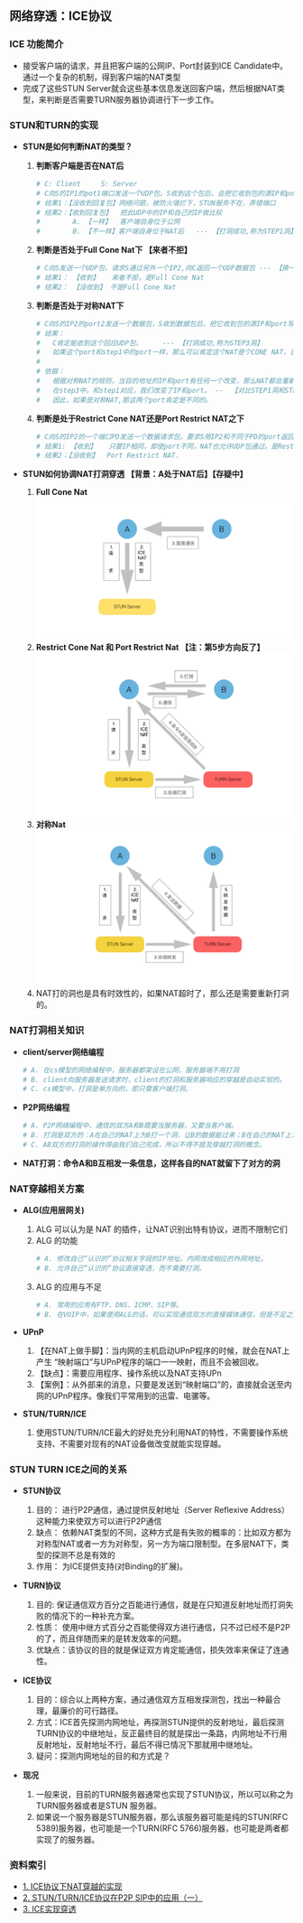 ## **网络穿透：ICE协议**

### **ICE 功能简介**
- 接受客户端的请求，并且把客户端的公网IP、Port封装到ICE Candidate中。通过一个复杂的机制，得到客户端的NAT类型
- 完成了这些STUN Server就会这些基本信息发送回客户端，然后根据NAT类型，来判断是否需要TURN服务器协调进行下一步工作。

### **STUN和TURN的实现**
- **STUN是如何判断NAT的类型？**
    1. **判断客户端是否在NAT后**
        ```sh
        # C: Client     S: Server
        # C向S的IP1的pot1端口发送一个UDP包。S收到这个包后，会把它收到包的源IP和port写到UDP包中，然后把此包通过IP1和port1发还给C
        # 结果1：【没收到回复包】网络问题，被防火墙拦下，STUN服务不在，弄错端口
        # 结果2：【收到回复包】  把此UDP中的IP和自己的IP做比较
        #        A. 【一样】  客户端自身位于公网  
        #        B. 【不一样】客户端自身位于NAT后   --- 【打洞成功,称为STEP1洞】
        ```

    2. **判断是否处于Full Cone Nat下 【来者不拒】**
        ```sh
        # C向S发送一个UDP包，请求S通过另外一个IP2,向C返回一个UDP数据包 --- 【换一个IP给STEP1洞回数据】
        # 结果1： 【收到】   来者不拒，是Full Cone Nat 
        # 结果2： 【没收到】 不是Full Cone Nat 
        ```

    3. **判断是否处于对称NAT下**
        ```sh
        # C向S的IP2的port2发送一个数据包，S收到数据包后，把它收到包的源IP和port写到UDP包中，然后通过自己的IP2和port2把此包发还给C。
        # 结果：
        #   C肯定能收到这个回应UDP包。     --- 【打洞成功,称为STEP3洞】
        #   如果这个port和step1中的port一样，那么可以肯定这个NAT是个CONE NAT，否则是对称NAT。
        # 
        # 依据： 
        #   根据对称NAT的规则，当目的地址的IP和port有任何一个改变，那么NAT都会重新分配一个port使用，
        #   在step3中，和step1对应，我们改变了IP和port。 --  【对比STEP1洞和STEP3洞 - 即NAT上的端口不同】
        #   因此，如果是对称NAT,那这两个port肯定是不同的。
        ```

    4. **判断是处于Restrict Cone NAT还是Port Restrict NAT之下**
        ```sh
        # C向S的IP2的一个端口PD发送一个数据请求包，要求S用IP2和不同于PD的port返回一个数据包给C。 --- 【换一个端口给STEP3洞回数据】
        # 结果1: 【收到】   只要IP相同，即使port不同，NAT也允许UDP包通过。是Restrict Cone NAT。
        # 结果2：【没收到】  Port Restrict NAT.
        ```
    
- **STUN如何协调NAT打洞穿透 【背景：A处于NAT后】【存疑中】**
    1. **Full Cone Nat**
        ![./image/FullConeNat.webp](./image/FullConeNat.webp)
    2. **Restrict Cone Nat 和 Port Restrict Nat 【注：第5步方向反了】**
        ![./image/RestrictConeNat.webp](./image/RestrictConeNat.webp)
    3. **对称Nat**
        ![./image/PeerNat.webp](./image/PeerNat.webp)
    4. NAT打的洞也是具有时效性的，如果NAT超时了，那么还是需要重新打洞的。


### **NAT打洞相关知识**
- **client/server网络编程**
    ```sh
    # A. 在cs模型的网络编程中，服务器都架设在公网，服务器端不用打洞
    # B. client向服务器发送请求时，client的打洞和服务器响应的穿越是自动实现的。
    # C. cs模型中，打洞是单方向的，即只需客户端打洞。
    ```

- **P2P网络编程**
    ```sh 
    # A. P2P网络编程中，通信的双方A和B既要当服务器，又要当客户端。
    # B. 打洞是双方的：A在自己的NAT上为B打一个洞，让B的数据能过来；B在自己的NAT上为A打一个洞，让A的数据能过来。
    # C. AB双方的打洞的操作得由我们自己完成，所以不得不提及穿越打洞的概念。
    ```
- **NAT打洞：命令A和B互相发一条信息，这样各自的NAT就留下了对方的洞**

### **NAT穿越相关方案**
- **ALG(应用层网关)**
    1. ALG 可以认为是 NAT 的插件，让NAT识别出特有协议，进而不限制它们
    2. ALG 的功能
        ```sh
        # A. 修改自己“认识的”协议相关字段的IP地址。内网改成相应的外网地址。
        # B. 允许自己“认识的”协议直接穿透，而不需要打洞。
        ```
    3. ALG 的应用与不足
        ```sh
        # A. 常用的应用有FTP、DNS、ICMP、SIP等。
        # B. 在VOIP中，如果使用ALG的话，可以实现通信双方的直接媒体通信，但是不足之处就是需要NAT支持SIP，这就不适合像skype类型的应用。
        ```
        
- **UPnP**
    1. 【在NAT上做手脚】：当内网的主机启动UPnP程序的时候，就会在NAT上产生 “映射端口”与UPnP程序的端口一一映射，而且不会被回收。
    2. 【缺点】：需要应用程序、操作系统以及NAT支持UPn
    3. 【案例】：从外部来的消息，只要是发送到“映射端口”的，直接就会送至内网的UPnP程序。像我们平常用到的迅雷、电骡等。

- **STUN/TURN/ICE**
    1. 使用STUN/TURN/ICE最大的好处充分利用NAT的特性，不需要操作系统支持、不需要对现有的NAT设备做改变就能实现穿越。  

### **STUN TURN ICE之间的关系**
- **STUN协议**
    1. 目的： 进行P2P通信，通过提供反射地址（Server Reflexive Address）这种能力来使双方可以进行P2P通信
    2. 缺点： 依赖NAT类型的不同，这种方式是有失败的概率的：比如双方都为对称型NAT或者一方为对称型，另一方为端口限制型。在多层NAT下，类型的探测不总是有效的
    3. 作用： 为ICE提供支持(对Binding的扩展)。

- **TURN协议**
    1. 目的:  保证通信双方百分之百能进行通信，就是在只知道反射地址而打洞失败的情况下的一种补充方案。
    2. 性质： 使用中继方式百分之百能使得双方进行通信，只不过已经不是P2P的了，而且伴随而来的是转发效率的问题。
    3. 优缺点：该协议的目的就是保证双方肯定能通信，损失效率来保证了连通性。

- **ICE协议**
    1. 目的：综合以上两种方案，通过通信双方互相发探测包，找出一种最合理，最廉价的可行路径。
    2. 方式：ICE首先探测内网地址，再探测STUN提供的反射地址，最后探测TURN协议的中继地址，反正最终目的就是探出一条路，内网地址不行用反射地址，反射地址不行，最后不得已情况下那就用中继地址。
    3. 疑问：探测内网地址的目的和方式是？

- **现况**
    1. 一般来说，目前的TURN服务器通常也实现了STUN协议，所以可以称之为TURN服务器或者是STUN 服务器。
    2. 如果说一个服务器是STUN服务器，那么该服务器可能是纯的STUN(RFC 5389)服务器，也可能是一个TURN(RFC 5766)服务器，也可能是两者都实现了的服务器。
    
### **资料索引**
- [1. ICE协议下NAT穿越的实现](https://www.jianshu.com/p/84e8c78ca61d?utm_campaign=hugo&utm_medium=reader_share&utm_content=note)  
- [2. STUN/TURN/ICE协议在P2P SIP中的应用（一）](https://www.cnblogs.com/ishang/p/3810382.html)
- [3. ICE实现穿透](https://blog.csdn.net/kukumouse/article/details/2270466)


































